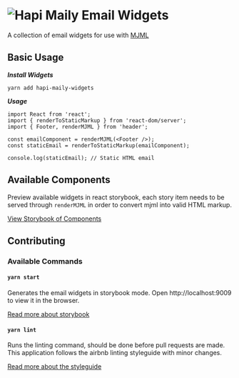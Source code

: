 # ![Hapi Maily](http://i.imgur.com/Ko5GT7a.png?1) Email Widgets

A collection of email widgets for use with [MJML](https://mjml.io)

## Basic Usage

***Install Widgets***
```
yarn add hapi-maily-widgets
```

***Usage***
```
import React from 'react';
import { renderToStaticMarkup } from 'react-dom/server';
import { Footer, renderMJML } from 'header';

const emailComponent = renderMJML(<Footer />);
const staticEmail = renderToStaticMarkup(emailComponent);

console.log(staticEmail); // Static HTML email
```

## Available Components

Preview available widgets in react storybook, each story item
needs to be served through `renderMJML` in order to convert
mjml into valid HTML markup.

[View Storybook of Components](https://joshferrell.github.io/hapi-maily/)

## Contributing

### Available Commands

#### `yarn start`
Generates the email widgets in storybook mode.
Open http://localhost:9009 to view it in the browser.

[Read more about storybook](https://storybook.js.org/basics/introduction/)

#### `yarn lint`
Runs the linting command, should be done before pull requests are made.
This application follows the airbnb linting styleguide with minor changes.

[Read more about the styleguide](https://github.com/airbnb/javascript)
